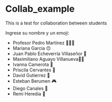 # Collab_example
This is a test for collaboration between students

Ingrese su nombre y un emoji:
- Profesor Pedro Martinez 🧑🏻‍🏫
- Mariana Garcia 🙃
- Juan Pablo Echeverría Villaseñor ​🦾​
- Maximiliano Aguayo Villanueva👨‍💻
- Ivanna Camerota 🦦
- Priscila Cervantes 🎡
- David Gutierrez 🛬
- Esteban Berumen 🎮
- Diego Canales 🥶
- Remi Heredia 🥐